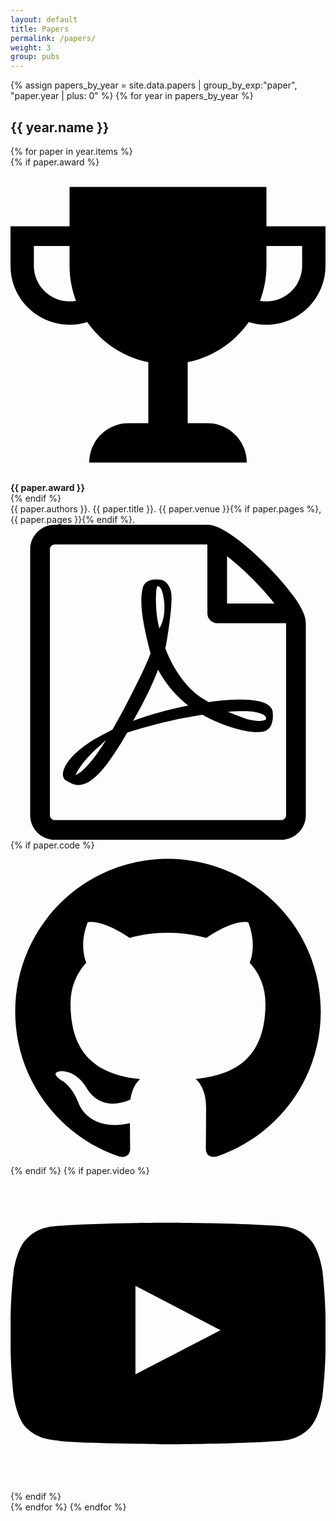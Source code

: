```yaml
---
layout: default
title: Papers
permalink: /papers/
weight: 3
group: pubs
---
```


{% assign papers_by_year = site.data.papers | group_by_exp:"paper", "paper.year | plus: 0" %}
{% for year in papers_by_year %}
  <h2>{{ year.name }}</h2>
  {% for paper in year.items %}
  <div class="publication">
    {% if paper.award %}
    <span class="icon">
      <svg viewBox="0 0 16 16">
        <path d="M13 3v-2h-10v2h-3v2c0 1.657 1.343 3 3 3 0.314 0 0.616-0.048 0.9-0.138 0.721 1.031 1.822 1.778 3.1 2.037v3.1h-1c-1.105 0-2 0.895-2 2h8c0-1.105-0.895-2-2-2h-1v-3.1c1.278-0.259 2.378-1.006 3.1-2.037 0.284 0.089 0.587 0.138 0.9 0.138 1.657 0 3-1.343 3-3v-2h-3zM3 6.813c-0.999 0-1.813-0.813-1.813-1.813v-1h1.813v1c0 0.628 0.116 1.229 0.327 1.782-0.106 0.019-0.216 0.030-0.327 0.030zM14.813 5c0 0.999-0.813 1.813-1.813 1.813-0.112 0-0.221-0.011-0.327-0.030 0.211-0.554 0.327-1.154 0.327-1.782v-1h1.813v1z"/>
      </svg>
      <b>{{ paper.award }}</b>
    </span> <br/>
    {% endif %}
    <div class="publication-title">
      {{ paper.authors }}. {{ paper.title }}. {{ paper.venue }}{% if paper.pages %}, {{ paper.pages }}{% endif %}.
    </div>
    <div class="publication-links">
      <a href="{{ "/resources/papers/" | append: paper.id | append: ".pdf" | prepend: site.baseurl }}" target="_blank">
        <span class="icon">
          <svg viewBox="0 0 16 16">
            <path d="M13.156 9.211c-0.213-0.21-0.686-0.321-1.406-0.331-0.487-0.005-1.073 0.038-1.69 0.124-0.276-0.159-0.561-0.333-0.784-0.542-0.601-0.561-1.103-1.34-1.415-2.197 0.020-0.080 0.038-0.15 0.054-0.222 0 0 0.339-1.923 0.249-2.573-0.012-0.089-0.020-0.115-0.044-0.184l-0.029-0.076c-0.092-0.212-0.273-0.437-0.556-0.425l-0.171-0.005c-0.316 0-0.573 0.161-0.64 0.403-0.205 0.757 0.007 1.889 0.39 3.355l-0.098 0.239c-0.275 0.67-0.619 1.345-0.923 1.94l-0.040 0.077c-0.32 0.626-0.61 1.157-0.873 1.607l-0.271 0.144c-0.020 0.010-0.485 0.257-0.594 0.323-0.926 0.553-1.539 1.18-1.641 1.678-0.032 0.159-0.008 0.362 0.156 0.456l0.263 0.132c0.114 0.057 0.234 0.086 0.357 0.086 0.659 0 1.425-0.821 2.48-2.662 1.218-0.396 2.604-0.726 3.819-0.908 0.926 0.521 2.065 0.883 2.783 0.883 0.128 0 0.238-0.012 0.327-0.036 0.138-0.037 0.254-0.115 0.325-0.222 0.139-0.21 0.168-0.499 0.13-0.795-0.011-0.088-0.081-0.196-0.157-0.271zM3.307 12.72c0.12-0.329 0.596-0.979 1.3-1.556 0.044-0.036 0.153-0.138 0.253-0.233-0.736 1.174-1.229 1.642-1.553 1.788zM7.476 3.12c0.212 0 0.333 0.534 0.343 1.035s-0.107 0.853-0.252 1.113c-0.12-0.385-0.179-0.992-0.179-1.389 0 0-0.009-0.759 0.088-0.759v0zM6.232 9.961c0.148-0.264 0.301-0.543 0.458-0.839 0.383-0.724 0.624-1.29 0.804-1.755 0.358 0.651 0.804 1.205 1.328 1.649 0.065 0.055 0.135 0.111 0.207 0.166-1.066 0.211-1.987 0.467-2.798 0.779v0zM12.952 9.901c-0.065 0.041-0.251 0.064-0.37 0.064-0.386 0-0.864-0.176-1.533-0.464 0.257-0.019 0.493-0.029 0.705-0.029 0.387 0 0.502-0.002 0.88 0.095s0.383 0.293 0.318 0.333v0z"/>
            <path d="M14.341 3.579c-0.347-0.473-0.831-1.027-1.362-1.558s-1.085-1.015-1.558-1.362c-0.806-0.591-1.197-0.659-1.421-0.659h-7.75c-0.689 0-1.25 0.561-1.25 1.25v13.5c0 0.689 0.561 1.25 1.25 1.25h11.5c0.689 0 1.25-0.561 1.25-1.25v-9.75c0-0.224-0.068-0.615-0.659-1.421v0zM12.271 2.729c0.48 0.48 0.856 0.912 1.134 1.271h-2.406v-2.405c0.359 0.278 0.792 0.654 1.271 1.134v0zM14 14.75c0 0.136-0.114 0.25-0.25 0.25h-11.5c-0.135 0-0.25-0.114-0.25-0.25v-13.5c0-0.135 0.115-0.25 0.25-0.25 0 0 7.749-0 7.75 0v3.5c0 0.276 0.224 0.5 0.5 0.5h3.5v9.75z"/>
          </svg>
        </span>
      </a>
      {% if paper.code %}
      <a href="{{ paper.code }}" target="_blank">
        <span class="icon">
          <svg viewBox="0 0 16 16">
            <path d="M7.999,0.431c-4.285,0-7.76,3.474-7.76,7.761 c0,3.428,2.223,6.337,5.307,7.363c0.388,0.071,0.53-0.168,0.53-0.374c0-0.184-0.007-0.672-0.01-1.32 c-2.159,0.469-2.614-1.04-2.614-1.04c-0.353-0.896-0.862-1.135-0.862-1.135c-0.705-0.481,0.053-0.472,0.053-0.472 c0.779,0.055,1.189,0.8,1.189,0.8c0.692,1.186,1.816,0.843,2.258,0.645c0.071-0.502,0.271-0.843,0.493-1.037 C4.86,11.425,3.049,10.76,3.049,7.786c0-0.847,0.302-1.54,0.799-2.082C3.768,5.507,3.501,4.718,3.924,3.65 c0,0,0.652-0.209,2.134,0.796C6.677,4.273,7.34,4.187,8,4.184c0.659,0.003,1.323,0.089,1.943,0.261 c1.482-1.004,2.132-0.796,2.132-0.796c0.423,1.068,0.157,1.857,0.077,2.054c0.497,0.542,0.798,1.235,0.798,2.082 c0,2.981-1.814,3.637-3.543,3.829c0.279,0.24,0.527,0.713,0.527,1.437c0,1.037-0.01,1.874-0.01,2.129 c0,0.208,0.14,0.449,0.534,0.373c3.081-1.028,5.302-3.935,5.302-7.362C15.76,3.906,12.285,0.431,7.999,0.431z"/>
          </svg>
        </span>
      </a>
      {% endif %}
      {% if paper.video %}
      <a href="{{ paper.video }}" target="_blank">
        <span class="icon">
          <svg viewBox="0 0 16 16">
            <path d="M15.841 4.8c0 0-0.156-1.103-0.637-1.587-0.609-0.637-1.291-0.641-1.603-0.678-2.237-0.163-5.597-0.163-5.597-0.163h-0.006c0 0-3.359 0-5.597 0.163-0.313 0.038-0.994 0.041-1.603 0.678-0.481 0.484-0.634 1.587-0.634 1.587s-0.159 1.294-0.159 2.591v1.213c0 1.294 0.159 2.591 0.159 2.591s0.156 1.103 0.634 1.588c0.609 0.637 1.409 0.616 1.766 0.684 1.281 0.122 5.441 0.159 5.441 0.159s3.363-0.006 5.6-0.166c0.313-0.037 0.994-0.041 1.603-0.678 0.481-0.484 0.637-1.588 0.637-1.588s0.159-1.294 0.159-2.591v-1.213c-0.003-1.294-0.162-2.591-0.162-2.591zM6.347 10.075v-4.497l4.322 2.256-4.322 2.241z"/>
          </svg>
        </span>
      </a>
      {% endif %}
    </div>
  </div>
  {% endfor %}
{% endfor %}
